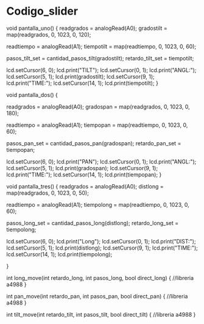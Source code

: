 # Codigo_slider
void pantalla_uno() {
  readgrados = analogRead(A0);
  gradostilt = map(readgrados, 0, 1023, 0, 120);

  readtiempo = analogRead(A1);
  tiempotilt = map(readtiempo, 0, 1023, 0, 60);

  pasos_tilt_set = cantidad_pasos_tilt(gradostilt);
  retardo_tilt_set = tiempotilt;

  lcd.setCursor(6, 0);
  lcd.print("TILT");
  lcd.setCursor(0, 1);
  lcd.print("ANGL:");
  lcd.setCursor(5, 1);
  lcd.print(gradostilt);
  lcd.setCursor(9, 1);
  lcd.print("TIME:");
  lcd.setCursor(14, 1);
  lcd.print(tiempotilt);
}

void pantalla_dos() {

  readgrados = analogRead(A0);
  gradospan = map(readgrados, 0, 1023, 0, 180);

  readtiempo = analogRead(A1);
  tiempopan = map(readtiempo, 0, 1023, 0, 60);
  
  pasos_pan_set = cantidad_pasos_pan(gradospan);
  retardo_pan_set = tiempopan;

  lcd.setCursor(6, 0);
  lcd.print("PAN");
  lcd.setCursor(0, 1);
  lcd.print("ANGL:");
  lcd.setCursor(5, 1);
  lcd.print(gradospan);
  lcd.setCursor(9, 1);
  lcd.print("TIME:");
  lcd.setCursor(14, 1);
  lcd.print(tiempopan);
}

void pantalla_tres() {
  readgrados = analogRead(A0);
  distlong = map(readgrados, 0, 1023, 0, 50);

  readtiempo = analogRead(A1);
  tiempolong = map(readtiempo, 0, 1023, 0, 60);

  pasos_long_set = cantidad_pasos_long(distlong);
  retardo_long_set = tiempolong;

  lcd.setCursor(6, 0);
  lcd.print("Long");
  lcd.setCursor(0, 1);
  lcd.print("DIST:");
  lcd.setCursor(5, 1);
  lcd.print(distlong);
  lcd.setCursor(9, 1);
  lcd.print("TIME:");
  lcd.setCursor(14, 1);
  lcd.print(tiempolong);

}














int long_move(int retardo_long, int pasos_long, bool direct_long) {
  //libreria a4988
}

int pan_move(int retardo_pan, int pasos_pan, bool direct_pan) {
  //libreria a4988
}



int tilt_move(int retardo_tilt, int pasos_tilt, bool direct_tilt) {
  //libreria a4988
}













